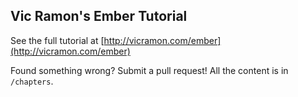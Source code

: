 ## Vic Ramon's Ember Tutorial

See the full tutorial at [http://vicramon.com/ember](http://vicramon.com/ember)

Found something wrong? Submit a pull request! All the content is in `/chapters`.
